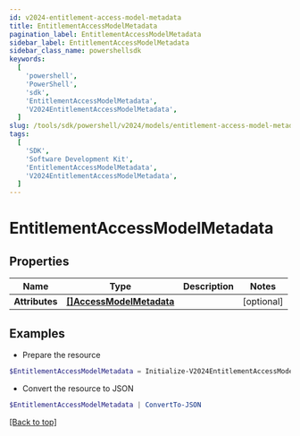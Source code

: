 ```yaml
---
id: v2024-entitlement-access-model-metadata
title: EntitlementAccessModelMetadata
pagination_label: EntitlementAccessModelMetadata
sidebar_label: EntitlementAccessModelMetadata
sidebar_class_name: powershellsdk
keywords:
  [
    'powershell',
    'PowerShell',
    'sdk',
    'EntitlementAccessModelMetadata',
    'V2024EntitlementAccessModelMetadata',
  ]
slug: /tools/sdk/powershell/v2024/models/entitlement-access-model-metadata
tags:
  [
    'SDK',
    'Software Development Kit',
    'EntitlementAccessModelMetadata',
    'V2024EntitlementAccessModelMetadata',
  ]
---
```


# EntitlementAccessModelMetadata

## Properties

| Name | Type | Description | Notes |
| --- | --- | --- | --- |
| **Attributes** | [**[]AccessModelMetadata**](access-model-metadata) |  | [optional] |

## Examples

- Prepare the resource

```powershell
$EntitlementAccessModelMetadata = Initialize-V2024EntitlementAccessModelMetadata  -Attributes null
```

- Convert the resource to JSON

```powershell
$EntitlementAccessModelMetadata | ConvertTo-JSON
```

[[Back to top]](#)
